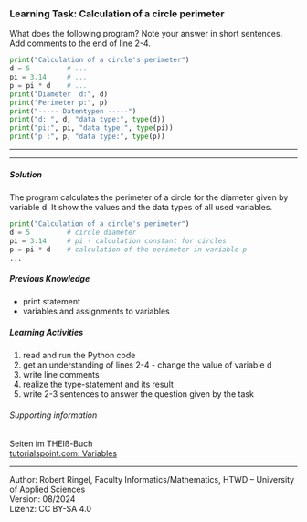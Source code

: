### Learning Task: Calculation of a circle perimeter

What does the following program? 
Note your answer in short sentences.
Add comments to the end of line 2-4.


``` python
print("Calculation of a circle's perimeter")
d = 5         # ...
pi = 3.14     # ...
p = pi * d    # ...
print("Diameter  d:", d)
print("Perimeter p:", p)
print("----- Datentypen -----")
print("d: ", d, "data type:", type(d))
print("pi:", pi, "data type:", type(pi))
print("p :", p, "data type:", type(p))
```

---------------------------------------
---------------------------------------

##### Solution

The program calculates the perimeter of a circle for the diameter given by variable d.
It show the values and the data types of all used variables. 

``` python
print("Calculation of a circle's perimeter")
d = 5         # circle diameter
pi = 3.14     # pi - calculation constant for circles
p = pi * d    # calculation of the perimeter in variable p
...
```

##### Previous Knowledge

- print statement
- variables and assignments to variables

##### Learning Activities

1) read and run the Python code
2) get an understanding of lines 2-4 - change the value of variable d
3) write line comments
4) realize the type-statement and its result
5) write 2-3 	sentences to answer the question given by the task


###### Supporting information

Seiten im THEIß-Buch  
[tutorialspoint.com: Variables](https://www.tutorialspoint.com/python/python_variables.htm)

----
[//]: # "Learning objective: Understanding of variables, calculation and result printing"
[//]: # "Topic: variables, calculations, printing"
[//]: # "Complexity: 1 - low"
[//]: # "Task type: working example"

Author: Robert Ringel, Faculty Informatics/Mathematics, HTWD – University of Applied Sciences  
Version: 08/2024            
Lizenz: CC BY-SA 4.0
